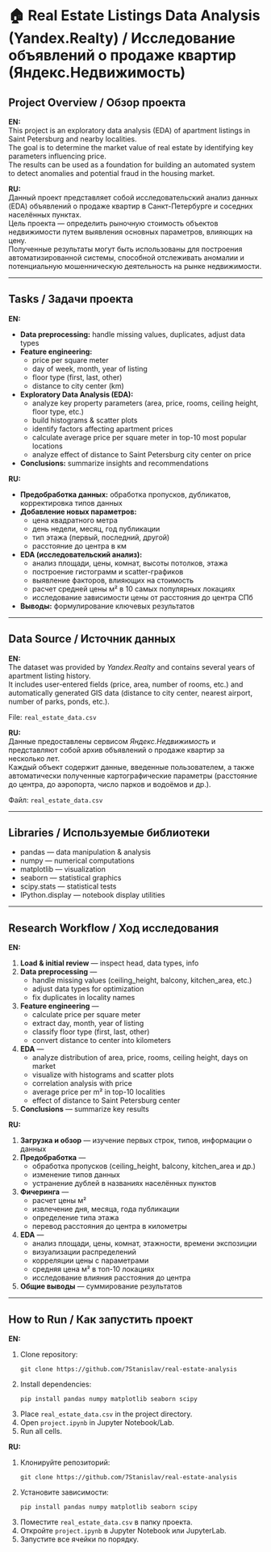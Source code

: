 # 🏠 Real Estate Listings Data Analysis (Yandex.Realty) / Исследование объявлений о продаже квартир (Яндекс.Недвижимость)

## Project Overview / Обзор проекта
**EN:**  
This project is an exploratory data analysis (EDA) of apartment listings in Saint Petersburg and nearby localities.  
The goal is to determine the market value of real estate by identifying key parameters influencing price.  
The results can be used as a foundation for building an automated system to detect anomalies and potential fraud in the housing market.  

**RU:**  
Данный проект представляет собой исследовательский анализ данных (EDA) объявлений о продаже квартир в Санкт-Петербурге и соседних населённых пунктах.  
Цель проекта — определить рыночную стоимость объектов недвижимости путем выявления основных параметров, влияющих на цену.  
Полученные результаты могут быть использованы для построения автоматизированной системы, способной отслеживать аномалии и потенциальную мошенническую деятельность на рынке недвижимости.  

---

## Tasks / Задачи проекта
**EN:**  
- **Data preprocessing:** handle missing values, duplicates, adjust data types  
- **Feature engineering:**  
  - price per square meter  
  - day of week, month, year of listing  
  - floor type (first, last, other)  
  - distance to city center (km)  
- **Exploratory Data Analysis (EDA):**  
  - analyze key property parameters (area, price, rooms, ceiling height, floor type, etc.)  
  - build histograms & scatter plots  
  - identify factors affecting apartment prices  
  - calculate average price per square meter in top-10 most popular locations  
  - analyze effect of distance to Saint Petersburg city center on price  
- **Conclusions:** summarize insights and recommendations  

**RU:**  
- **Предобработка данных:** обработка пропусков, дубликатов, корректировка типов данных  
- **Добавление новых параметров:**  
  - цена квадратного метра  
  - день недели, месяц, год публикации  
  - тип этажа (первый, последний, другой)  
  - расстояние до центра в км  
- **EDA (исследовательский анализ):**  
  - анализ площади, цены, комнат, высоты потолков, этажа  
  - построение гистограмм и scatter-графиков  
  - выявление факторов, влияющих на стоимость  
  - расчет средней цены м² в 10 самых популярных локациях  
  - исследование зависимости цены от расстояния до центра СПб  
- **Выводы:** формулирование ключевых результатов  

---

## Data Source / Источник данных
**EN:**  
The dataset was provided by *Yandex.Realty* and contains several years of apartment listing history.  
It includes user-entered fields (price, area, number of rooms, etc.) and automatically generated GIS data (distance to city center, nearest airport, number of parks, ponds, etc.).  

File: `real_estate_data.csv`  

**RU:**  
Данные предоставлены сервисом *Яндекс.Недвижимость* и представляют собой архив объявлений о продаже квартир за несколько лет.  
Каждый объект содержит данные, введенные пользователем, а также автоматически полученные картографические параметры (расстояние до центра, до аэропорта, число парков и водоёмов и др.).  

Файл: `real_estate_data.csv`  

---

## Libraries / Используемые библиотеки
- pandas — data manipulation & analysis  
- numpy — numerical computations  
- matplotlib — visualization  
- seaborn — statistical graphics  
- scipy.stats — statistical tests  
- IPython.display — notebook display utilities  

---

## Research Workflow / Ход исследования
**EN:**  
1. **Load & initial review** — inspect head, data types, info  
2. **Data preprocessing** —  
   - handle missing values (ceiling_height, balcony, kitchen_area, etc.)  
   - adjust data types for optimization  
   - fix duplicates in locality names  
3. **Feature engineering** —  
   - calculate price per square meter  
   - extract day, month, year of listing  
   - classify floor type (first, last, other)  
   - convert distance to center into kilometers  
4. **EDA** —  
   - analyze distribution of area, price, rooms, ceiling height, days on market  
   - visualize with histograms and scatter plots  
   - correlation analysis with price  
   - average price per m² in top-10 localities  
   - effect of distance to Saint Petersburg center  
5. **Conclusions** — summarize key results  

**RU:**  
1. **Загрузка и обзор** — изучение первых строк, типов, информации о данных  
2. **Предобработка** —  
   - обработка пропусков (ceiling_height, balcony, kitchen_area и др.)  
   - изменение типов данных  
   - устранение дублей в названиях населённых пунктов  
3. **Фичеринга** —  
   - расчет цены м²  
   - извлечение дня, месяца, года публикации  
   - определение типа этажа  
   - перевод расстояния до центра в километры  
4. **EDA** —  
   - анализ площади, цены, комнат, этажности, времени экспозиции  
   - визуализации распределений  
   - корреляции цены с параметрами  
   - средняя цена м² в топ-10 локациях  
   - исследование влияния расстояния до центра  
5. **Общие выводы** — суммирование результатов  

---

## How to Run / Как запустить проект
**EN:**  
1. Clone repository:  
   ```
   git clone https://github.com/7Stanislav/real-estate-analysis
   ```  
2. Install dependencies:  
   ```
   pip install pandas numpy matplotlib seaborn scipy
   ```  
3. Place `real_estate_data.csv` in the project directory.  
4. Open `project.ipynb` in Jupyter Notebook/Lab.  
5. Run all cells.  

**RU:**  
1. Клонируйте репозиторий:  
   ```
   git clone https://github.com/7Stanislav/real-estate-analysis
   ```  
2. Установите зависимости:  
   ```
   pip install pandas numpy matplotlib seaborn scipy
   ```  
3. Поместите `real_estate_data.csv` в папку проекта.  
4. Откройте `project.ipynb` в Jupyter Notebook или JupyterLab.  
5. Запустите все ячейки по порядку.  
